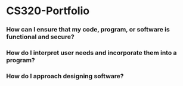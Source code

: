 # CS320-Portfolio

### How can I ensure that my code, program, or software is functional and secure?

### How do I interpret user needs and incorporate them into a program?

### How do I approach designing software?
